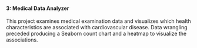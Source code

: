 #### 3: Medical Data Analyzer

This project examines medical examination data and visualizes which health characteristics are associated with cardiovascular disease. 
Data wrangling preceded producing a Seaborn count chart and a heatmap to visualize the associations. 

